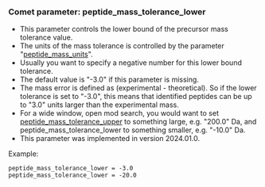 ### Comet parameter: peptide_mass_tolerance_lower

- This parameter controls the lower bound of the precursor mass tolerance value.
- The units of the mass tolerance is controlled by the parameter "[peptide_mass_units](peptide_mass_units.html)".
- Usually you want to specify a negative number for this lower bound tolerance.
- The default value is "-3.0" if this parameter is missing.
- The mass error is defined as (experimental - theoretical). So if the lower tolerance
  is set to "-3.0", this means that identified peptides can be up to "3.0" units larger
  than the experimental mass.
- For a wide window, open mod search, you would want to set [peptide_mass_tolerance_upper](peptide_mass_tolerance_upper.html) to
  something large, e.g. "200.0" Da, and peptide_mass_tolerance_lower
  to something smaller, e.g. "-10.0" Da.
- This parameter was implemented in version 2024.01.0.

Example:
```
peptide_mass_tolerance_lower = -3.0
peptide_mass_tolerance_lower = -20.0
```
